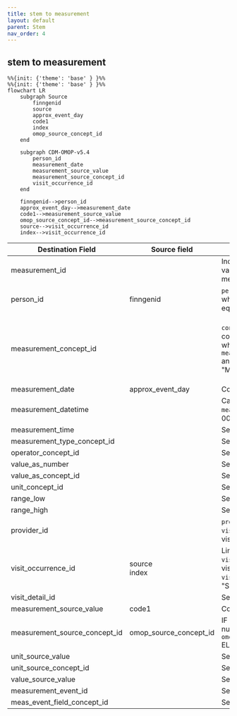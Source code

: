 ```yaml
---
title: stem to measurement
layout: default
parent: Stem
nav_order: 4
---
```


## stem to  measurement


```mermaid
%%{init: {'theme': 'base' } }%%
%%{init: {'theme': 'base' } }%%
flowchart LR
    subgraph Source
        finngenid
        source
        approx_event_day
        code1
        index
        omop_source_concept_id
    end

    subgraph CDM-OMOP-v5.4
        person_id
        measurement_date
        measurement_source_value
        measurement_source_concept_id
        visit_occurrence_id
    end

    finngenid-->person_id
    approx_event_day-->measurement_date
    code1-->measurement_source_value
    omop_source_concept_id-->measurement_source_concept_id
    source-->visit_occurrence_id
    index-->visit_occurrence_id
```

| Destination Field | Source field | Logic | Comment field |
| --- | --- | --- | --- |
| measurement_id |  | Incremental integer. Unique value per each row measurement. | Generated |
| person_id | finngenid | `person_id` from person table where `person_source_value` equals `finngenid` |   Calculated |
| measurement_concept_id |  | `concept_id_2` from concept_relationship table where `concept_id_1` equals `measurement_source_concept_id` and `relationship_id` equals "Maps to" | Calculated <br> NOTE: IF a `measurement_source_concept_id` has more than one standard mapping (`concept_id_2`), one row is added per each additional `measurement_concept_id` |
| measurement_date | approx_event_day | Copied from `approx_event_day` | Copied |
| measurement_datetime |  | Calculated from  `measurement_date` with time 00:00:0000 | Calculated |
| measurement_time |  | Set 00:00:0000 for all | Calculated |
| measurement_type_concept_id |  | Set 32879 - 'Registry' for all | Calculated |
| operator_concept_id |  | Set 0 for all | Info not available |
| value_as_number |  | Set NULL for all | Info not available |
| value_as_concept_id |  | Set 0 for all | Info not available |
| unit_concept_id |  | Set 0 for all | Info not available |
| range_low |  | Set NULL for all | Info not available |
| range_high |  | Set NULL for all | Info not available |
| provider_id |  | `provider_id` for mapped `visit_occurrence_id` from visit_occurrence table. | Calculated |
| visit_occurrence_id | source<br>index | Link to correspondent `visit_occurrence_id` from visit_occurrence table where `visit_source_value` equals "SOURCE=`source`;INDEX=`index`". | Calculated |
| visit_detail_id |  | Set NULL for all | Info not available |
| measurement_source_value | code1 | Copied `code1` as it is | Copied |
| measurement_source_concept_id | omop_source_concept_id | IF `omop_source_concept_id` is not null then `omop_source_concept_id`<br> ELSE 0 | Calculated |
| unit_source_value |  | Set NULL for all | Info not available |
| unit_source_concept_id |  | Set 0 for all | Info not available |
| value_source_value |  | Set NULL for all | Info not available |
| measurement_event_id |  | Set NULL for all | Info not available |
| meas_event_field_concept_id |  | Set 0 for all | Info not available |

